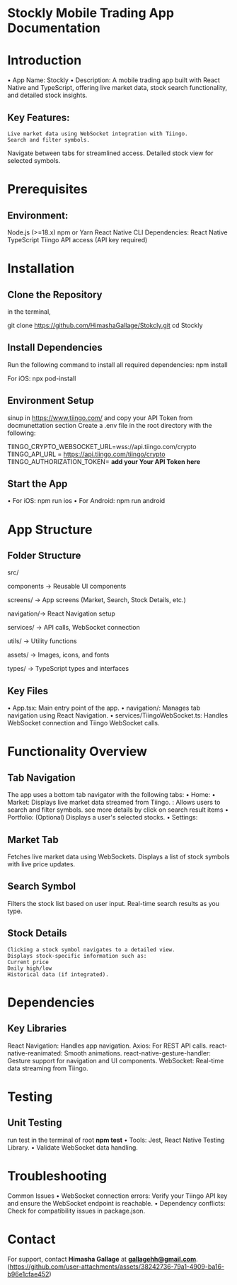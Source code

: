# Stockly Mobile Trading App Documentation
# Introduction
•	App Name: Stockly
•	Description: A mobile trading app built with React Native and TypeScript, offering live market data, stock search functionality, and detailed stock insights.

 ## Key Features: 
	Live market data using WebSocket integration with Tiingo.
	Search and filter symbols.
  Navigate between tabs for streamlined access.
  Detailed stock view for selected symbols.



# Prerequisites
## Environment: 
  Node.js (>=18.x)
  npm or Yarn
  React Native CLI
  Dependencies: 
  React Native TypeScript Tiingo API access (API key required)

# Installation
##  Clone the Repository
in the terminal,

git clone https://github.com/HimashaGallage/Stokcly.git
cd Stockly

##  Install Dependencies
Run the following command to install all required dependencies:
npm install

For iOS: 
npx pod-install

##  Environment Setup

sinup in https://www.tiingo.com/ and copy your API Token from docmunettation section
Create a .env file in the root directory with the following:

TIINGO_CRYPTO_WEBSOCKET_URL=wss://api.tiingo.com/crypto
TIINGO_API_URL = https://api.tiingo.com/tiingo/crypto
TIINGO_AUTHORIZATION_TOKEN=  **add your Your API Token here**

## Start the App
•	For iOS: 	npm run ios
•	For Android:	npm run android


# App Structure 
## Folder Structure
  src/

 components -> Reusable UI components
 
 screens/ -> App screens (Market, Search, Stock Details, etc.)
 
 navigation/-> React Navigation setup
 
 services/  -> API calls, WebSocket connection
 
 utils/   -> Utility functions
 
 assets/  -> Images, icons, and fonts
 
 types/   ->  TypeScript types and interfaces
 

## Key Files
•	App.tsx: Main entry point of the app.
•	navigation/: Manages tab navigation using React Navigation.
•	services/TiingoWebSocket.ts: Handles WebSocket connection and Tiingo WebSocket calls.


# Functionality Overview
## Tab Navigation
The app uses a bottom tab navigator with the following tabs:
•	Home: 
•	Market: Displays live market data streamed from Tiingo. : Allows users to search and filter symbols. see more details by click on search result items
•	Portfolio: (Optional) Displays a user's selected stocks.
•	Settings:

##  Market Tab
  Fetches live market data using WebSockets.
  Displays a list of stock symbols with live price updates.

##  Search Symbol
  Filters the stock list based on user input.
  Real-time search results as you type.

##  Stock Details
	Clicking a stock symbol navigates to a detailed view.
	Displays stock-specific information such as: 
	Current price
	Daily high/low
	Historical data (if integrated).


# Dependencies
## Key Libraries
  React Navigation: Handles app navigation.
  Axios: For REST API calls.
  react-native-reanimated: Smooth animations.
  react-native-gesture-handler: Gesture support for navigation and UI components.
  WebSocket: Real-time data streaming from Tiingo.


# Testing
##  Unit Testing
run test in the terminal of root **npm test**
•	Tools: Jest, React Native Testing Library.
•	Validate WebSocket data handling.



# Troubleshooting
Common Issues
•	WebSocket connection errors: Verify your Tiingo API key and ensure the WebSocket endpoint is reachable.
•	Dependency conflicts: Check for compatibility issues in package.json.


# Contact
For support, contact **Himasha Gallage** at **gallagehh@gmail.com**.
(https://github.com/user-attachments/assets/38242736-79a1-4909-ba16-b96e1cfae452)
